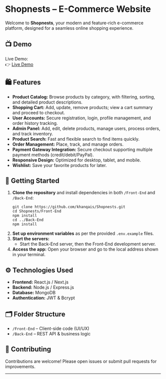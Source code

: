 # Shopnests – E-Commerce Website

Welcome to **Shopnests**, your modern and feature-rich e-commerce platform, designed for a seamless online shopping experience.

## 📺 Demo

Live Demo:<br>
👉 [Live Demo](https://shopnest-p2u4.onrender.com/)


## 🛍️ Features

- **Product Catalog:** Browse products by category, with filtering, sorting, and detailed product descriptions.
- **Shopping Cart:** Add, update, remove products; view a cart summary and proceed to checkout.
- **User Accounts:** Secure registration, login, profile management, and order history tracking.
- **Admin Panel:** Add, edit, delete products, manage users, process orders, and track inventory.
- **Product Search:** Fast and flexible search to find items quickly.
- **Order Management:** Place, track, and manage orders.
- **Payment Gateway Integration:** Secure checkout supporting multiple payment methods (credit/debit/PayPal).
- **Responsive Design:** Optimized for desktop, tablet, and mobile.
- **Wishlist:** Save your favorite products for later.

## 🚀 Getting Started

1. **Clone the repository** and install dependencies in both `/Front-End` and `/Back-End`:
    ```
    git clone https://github.com/khanqais/Shopnests.git
    cd Shopnests/Front-End
    npm install
    cd ../Back-End
    npm install
    ```
2. **Set up environment variables** as per the provided `.env.example` files.
3. **Start the servers:**
    - Start the Back-End server, then the Front-End development server.
4. **Access the app:** Open your browser and go to the local address shown in your terminal.

## ⚙️ Technologies Used

- **Frontend:** React.js / Next.js
- **Backend:** Node.js / Express.js
- **Database:** MongoDB
- **Authentication:** JWT & Bcrypt



## 🗂️ Folder Structure

- `/Front-End` – Client-side code (UI/UX)
- `/Back-End` – REST API & business logic

## 🤝 Contributing

Contributions are welcome! Please open issues or submit pull requests for improvements.



---


